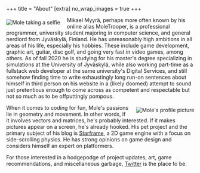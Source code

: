 +++
title = "About"
[extra]
no_wrap_images = true
+++

<img style="float: left; margin: 6px 18px 0 0;" src="about/selfie.jpg" alt="Mole taking a selfie" />

Mikael Myyrä, perhaps more often known by his online
alias MoleTrooper, is a professional programmer, university student majoring in
computer science, and general nerdlord from Jyväskylä, Finland. He has
unreasonably high ambitions in all areas of his life, especially his hobbies.
These include game development, graphic art, guitar, disc golf, and going very
fast in video games, among others. As of fall 2020 he is studying for his
master's degree specializing in simulations at the University of Jyväskylä,
while also working part-time as a fullstack web developer at the same
university's Digital Services, and still somehow finding time to write
exhaustingly long run-on sentences about himself in third person on his website
in a (likely doomed) attempt to sound just pretentious enough to come across as
competent and respectable but not so much as to be offputtingly pompous.

<img style="float: right; margin: 6px 0 0 18px;" src="about/avatar.png" alt="Mole's profile picture" />

When it comes to coding for fun, Mole's passions lie in
geometry and movement. In other words, if it involves vectors and matrices,
he's probably interested. If it makes pictures appear on a screen, he's
already hooked. His pet project and the primary subject of his blog is
[Starframe](https://github.com/MoleTrooper/starframe), a 2D
game engine with a focus on side-scrolling physics. He has strong opinions on
game design and considers himself an expert on platformers.

For those interested in a hodgepodge of project updates, art, game
recommendations, and miscellaneous garbage,
[Twitter](https://twitter.com/moletrooper) is the place to be.
